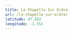 ```yaml
---
title: La Chapelle Sur Erdre
url: /la-chapelle-sur-erdre/
latitude: 47.262
longitude: -1.551
---
```

